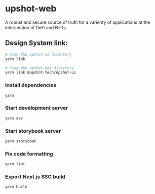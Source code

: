 # upshot-web

A robust and secure source of truth for a varienty of applications at the intersection of DeFi and NFTs.

## Design System link:

```bash
# From the upshot-ui directory
yarn link

# From the upshot-web directory
yarn link @upshot-tech/upshot-ui
```

### Install dependencies

```bash
yarn
```

### Start development server

```bash
yarn dev
```

### Start storybook server

```bash
yarn storybook
```

### Fix code formatting

```bash
yarn lint
```

### Export Next.js SSG build

```bash
yarn build
```
